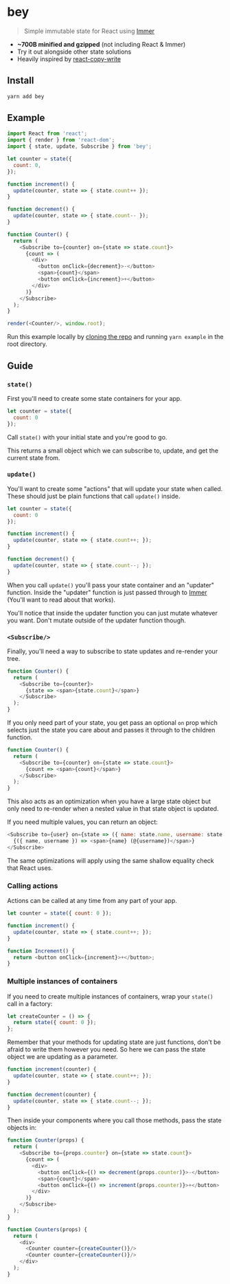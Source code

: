 # bey

> Simple immutable state for React using [Immer](https://github.com/mweststrate/immer)

- **~700B minified and gzipped** (not including React & Immer)
- Try it out alongside other state solutions
- Heavily inspired by [react-copy-write](https://github.com/aweary/react-copy-write)

## Install

```sh
yarn add bey
```

## Example

```js
import React from 'react';
import { render } from 'react-dom';
import { state, update, Subscribe } from 'bey';

let counter = state({
  count: 0,
});

function increment() {
  update(counter, state => { state.count++ });
}

function decrement() {
  update(counter, state => { state.count-- });
}

function Counter() {
  return (
    <Subscribe to={counter} on={state => state.count}>
      {count => (
        <div>
          <button onClick={decrement}>-</button>
          <span>{count}</span>
          <button onClick={increment}>+</button>
        </div>
      )}
    </Subscribe>
  );
}

render(<Counter/>, window.root);
```

Run this example locally by [cloning the repo](https://help.github.com/articles/cloning-a-repository/)
and running `yarn example` in the root directory.

## Guide

### `state()`

First you'll need to create some state containers for your app.

```js
let counter = state({
  count: 0
});
```

Call `state()` with your initial state and you're good to go.

This returns a small object which we can subscribe to, update, and get
the current state from.

### `update()`

You'll want to create some "actions" that will update your state when
called. These should just be plain functions that call `update()` inside.

```js
let counter = state({
  count: 0
});

function increment() {
  update(counter, state => { state.count++; });
}

function decrement() {
  update(counter, state => { state.count--; });
}
```

When you call `update()` you'll pass your state container and an "updater"
function. Inside the "updater" function is just passed through to
[Immer](https://github.com/mweststrate/immer) (You'll want to read about that
works).

You'll notice that inside the updater function you can just mutate whatever you
want. Don't mutate outside of the updater function though.

### `<Subscribe/>`

Finally, you'll need a way to subscribe to state updates and re-render your
tree.

```js
function Counter() {
  return (
    <Subscribe to={counter}>
      {state => <span>{state.count}</span>}
    </Subscribe>
  );
}
```

If you only need part of your state, you get pass an optional `on` prop which
selects just the state you care about and passes it through to the children
function.

```js
function Counter() {
  return (
    <Subscribe to={counter} on={state => state.count}>
      {count => <span>{count}</span>}
    </Subscribe>
  );
}
```

This also acts as an optimization when you have a large state object but only
need to re-render when a nested value in that state object is updated.

If you need multiple values, you can return an object:

```js
<Subscribe to={user} on={state => ({ name: state.name, username: state.username })}>
  {({ name, username }) => <span>{name} (@{username})</span>}
</Subscribe>
```

The same optimizations will apply using the same shallow equality check that
React uses.

### Calling actions

Actions can be called at any time from any part of your app.

```js
let counter = state({ count: 0 });

function increment() {
  update(counter, state => { state.count++; });
}

function Increment() {
  return <button onClick={increment}>+</button>;
}
```

### Multiple instances of containers

If you need to create multiple instances of containers, wrap your `state()`
call in a factory:

```js
let createCounter = () => {
  return state({ count: 0 });
};
```

Remember that your methods for updating state are just functions, don't be
afraid to write them however you need. So here we can pass the state object we
are updating as a parameter.

```js
function increment(counter) {
  update(counter, state => { state.count++; });
}

function decrement(counter) {
  update(counter, state => { state.count--; });
}
```

Then inside your components where you call those methods, pass the state
objects in:

```js
function Counter(props) {
  return (
    <Subscribe to={props.counter} on={state => state.count}>
      {count => (
        <div>
          <button onClick={() => decrement(props.counter)}>-</button>
          <span>{count}</span>
          <button onClick={() => increment(props.counter)}>+</button>
        </div>
      )}
    </Subscribe>
  );
}

function Counters(props) {
  return (
    <div>
      <Counter counter={createCounter()}/>
      <Counter counter={createCounter()}/>
    </div>
  );
}
```
